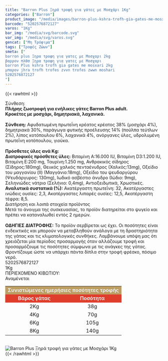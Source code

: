```yaml
---
title: "Barron Plus Ξηρά τροφή για γάτες με Μοσχάρι 1Kg"
categories: ["Barron"]
product_image: "/media/images/barron-plus-kshra-trofh-gia-gates-me-mosxari-1kg.jpg"
barcode: "5202576872127"
varos: "1Kg"
bar_img: "/media/svg/barcode.svg"
var_img: "/media/svg/varos.svg"
gencat: ["Μη Τρόφιμα"]
tags: ["Τροφές Ζώων"]
smeta: ["
barron plus Ξηρα τροφη για γατες με Μοσχαρι 2kg
βαρρον πλθσ Ξηρα τροφη για γατες με Μοσχαρι
barron Plus kshra trofh gia gates me mosxari 2kg
μπαρον jhra trofh trofes zvvn trofes zwwn moshari
5202576872127
"]
---
```

{{< rawhtml >}}

<div class="sload46"><div class="product"><div id="sistatika">Σύνθεση:</div><div class="alltext"><strong>Πλήρης ζωοτροφή για ενήλικες γάτες Barron Plus adult.</strong><br><strong>Κροκέτες με μοσχάρι, δημητριακά, λαχανικά.</strong><br><br><strong>Σύνθεση:</strong> Αφυδατωμένη πρωτεΐνη κρέατος κρέατος 38% (μοσχάρι 4%), δημητριακά 30%, παράγωγα φυτικής προέλευσης 14% (πούλπα τεύτλων 2%), λίπος κοτόπουλου 6%, λαχανικά 4%, ανόργανες ύλες, υδρολυμένη πρωτεΐνη κοτόπουλου, γιούκα.<br><br><strong>Πρόσθετες ύλες ανά Κg:</strong><br><strong>Διατροφικές πρόσθετες ύλες:</strong> Βιταμίνη Α:16.000 IU, Βιταμίνη D3:1.200 IU, Βιταμίνη Ε:200 mg, Ταυρίνη:1.250 mg, Ανθρακικός σίδηρος (Σίδηρος:180mg), Θειικός χαλκός πενταένυδρος (Χαλκός:13mg), Οξείδιο του μαγγανίου (II) (Μαγγάνιο:18mg), Οξείδιο του ψευδαργύρου (Ψευδάργυρος: 130mg), Ιωδικό ασβέστιο άνυδρο (Ιώδιο: 9mg), Σεληνιώδες νάτριο (Σελήνιο: 0,4mg), Αντιοξειδωτικά, Χρωστικές.<br><strong>Αναλυτικά συστατικά (%):</strong> Ακατέργαστη πρωτεΐνη: 32, Ακατέργαστες ινώδεις ουσίες: 2,3, Aκατέργαστες λιπαρές ουσίες: 12,5, Ακατέργαστη τέφρα: 8,5.</div><div id="loipa">Διατήρηση και λοιπά στοιχεία προϊόντος</div><div class="alltext">Μετά το άνοιγμα της συσκευασίας, το προϊόν διατηρείται στο ψυγείο και πρέπει να καταναλωθεί εντός 2 ημερών.<br><br><strong>ΟΔΗΓΙΕΣ ΔΙΑΤΡΟΦΗΣ:</strong> Το προϊόν σερβίρεται ως έχει. Οι ποσότητες είναι ενδεικτικές και μπορούν να μεταβληθούν ανάλογα με τη δραστηριότητα της γάτας και τις κλιματολογικές συνθήκες. Λαμβάνουμε υπόψη μας ότι χρειάζεται μία περίοδος προσαρμογής όταν αλλάζουμε τροφή και προσαρμόζουμε τις ποσότητες σύμφωνα με τις ανάγκες της γάτας. Φροντίζουμε ώστε να υπάρχει πάντα δίπλα στην τροφή φρέσκο, πόσιμο νερό.</div><div id="barcode"><div id="barimage1"></div><span id="bartext">5202576872127</span></div><div id="varos"><div id="varosimage1"></div><span id="varostext">1Kg</span></div><div id="kivotio">ΠΕΡΙΕΧΟΜΕΝΟ ΚΙΒΩΤΙΟΥ:<br>Αναμένεται</div><table id="diatable" style="border-collapse:collapse;width:100%;min-width:100%"><tbody><tr style="height:21px"><td style="width:72.75%;height:21px;background-color:#bd9e63;text-align:center" colspan="3"><span style="color:#ecf0f1"><strong>Συνιστώμενες ημερήσιες ποσότητες τροφής</strong></span></td></tr><tr style="height:21px"><td class="texr" style="width:50%;height:21px;background-color:#e03e2d;text-align:center" colspan="2"><span style="color:#ecf0f1"><strong>Βάρος γάτας</strong></span></td><td style="width:50%;height:21px;background-color:#e03e2d;text-align:center"><span style="color:#ecf0f1"><strong>Ποσότητα</strong></span></td></tr><tr style="height:24px"><td class="texr" style="width:49.625%;height:24px;text-align:center" colspan="2">2Kg</td><td style="width:23.125%;height:24px;text-align:center">38g</td></tr><tr style="height:24px"><td class="texr" style="width:49.625%;height:24px;text-align:center" colspan="2">4Kg</td><td style="width:23.125%;height:24px;text-align:center">70g</td></tr><tr style="height:21px"><td class="texr" style="width:49.625%;height:21px;text-align:center" colspan="2">6Kg</td><td style="width:23.125%;height:21px;text-align:center">105g</td></tr><tr style="height:21px"><td class="texr" style="width:49.625%;height:21px;text-align:center" colspan="2">8Kg</td><td style="width:23.125%;height:21px;text-align:center">140g</td></tr></tbody></table><br><div class="pimg"><img alt="Barron Plus Ξηρά τροφή για γάτες με Μοσχάρι 1Kg" title="Barron Plus Ξηρά τροφή για γάτες με Μοσχάρι 1Kg" src="/media/images/barron-plus-kshra-trofh-gia-gates-me-mosxari-1kg.jpg"></div></div></div>
{{< /rawhtml >}}


